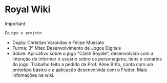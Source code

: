 # Royal Wiki

>[!Important]
 >`Equipe e projeto`
>- Dupla: Christian Varandas e Felipe Mussato
>- Turma: 3º Mtec Desenvolvimento de Jogos Digitais
>- Sobre: Aplicativo sobre o jogo "Clash Royale", desenvolvido com a intenção de informar o usuário sobre os personagens, itens e cenários do jogo. Trabalho feito a pedido da Prof. Aline Brito, conta com um protótipo básico e a aplicação desenvolvida com o Flutter. Mais infomações na wiki.
